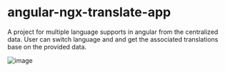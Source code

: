 # angular-ngx-translate-app
A project for multiple language supports in angular from the centralized data.
User can switch language and and get the associated translations base on the provided data.




![image](https://github.com/Prakashkhadka7/angular-ngx-translate-app/assets/40162506/f946839c-0d71-47bd-ac97-cbe1e6d9b129)

